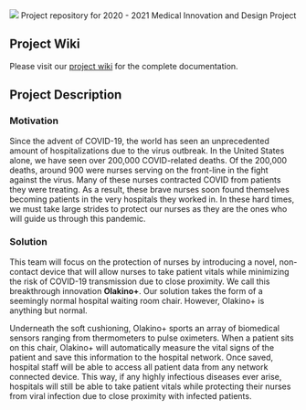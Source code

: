 <img src="https://user-images.githubusercontent.com/31784089/96847676-2f809700-13ef-11eb-83df-2123b61b3488.png">
Project repository for 2020 - 2021 Medical Innovation and Design Project


## Project Wiki
Please visit our [project wiki](https://github.com/joshrenzo/mindProject/wiki) for the complete documentation. 

## Project Description
### Motivation
Since the advent of COVID-19, the world has seen an unprecedented amount of hospitalizations due to the virus outbreak. In the United States alone, we have seen over 200,000 COVID-related deaths. Of the 200,000 deaths, around 900 were nurses serving on the front-line in the fight against the virus. Many of these nurses contracted COVID from patients they were treating. As a result, these brave nurses soon found themselves becoming patients in the very hospitals they worked in. In these hard times, we must take large strides to protect our nurses as they are the ones who will guide us through this pandemic.

### Solution
This team will focus on the protection of nurses by introducing a novel, non-contact device that will allow nurses to take patient vitals while minimizing the risk of COVID-19 transmission due to close proximity. We call this breakthrough innovation **Olakino+**. Our solution takes the form of a seemingly normal hospital waiting room chair. However, Olakino+ is anything but normal.

Underneath the soft cushioning, Olakino+ sports an array of biomedical sensors ranging from thermometers to pulse oximeters. When a patient sits on this chair, Olakino+ will automatically measure the vital signs of the patient and save this information to the hospital network. Once saved, hospital staff will be able to access all patient data from any network connected device. This way, if any highly infectious diseases ever arise, hospitals will still be able to take patient vitals while protecting their nurses from viral infection due to close proximity with infected patients.

